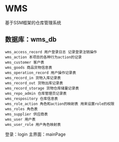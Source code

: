 # WMS
基于SSM框架的仓库管理系统


## 数据库：wms_db

    wms_access_record 用户登录日志 记录登录注销操作
    wms_action 本项目的各种行为action的记录
    wms_customer 客户表
    wms_goods 商品货物信息表
    wms_operation_record 用户操作记录表
    wms_record_in 货物入库记录表
    wms_record_out 货物出库记录表
    wms_record_storage 货物仓库储量记录表
    wms_repo_admin 仓库管理员记录表
    wms_respository 仓库信息表
    wms_role_action 角色和action的映射表 用来设置role的权限
    wms_roles 角色表
    wms_supplier 供应商表
    wms_user 用户表
    wms_user_role 用户角色映射表
    
登录：login
主界面：mainPage